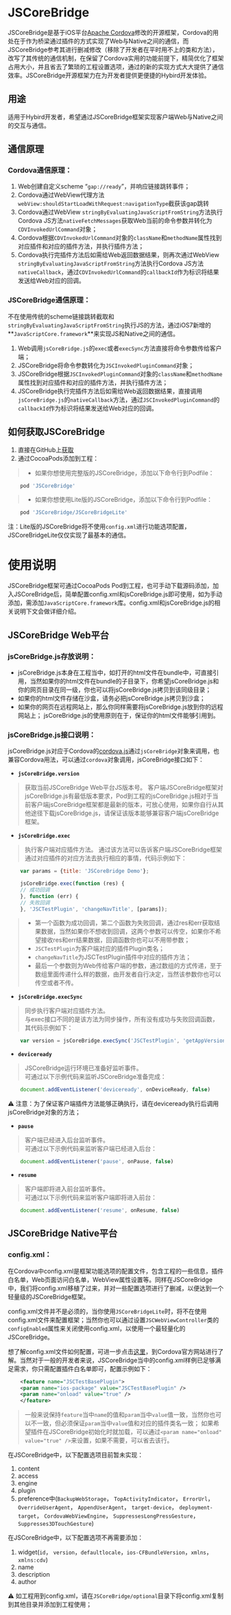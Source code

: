 <!--
# iPhuan Open Source
# JSCoreBridge
# Created by iPhuan on 2017/2/16.
# Copyright © 2017年 iPhuan. All rights reserved.
-->

JSCoreBridge
=============================================================
JSCoreBridge是基于iOS平台[Apache Cordova](http://cordova.apache.org/)修改的开源框架，Cordova的用处在于作为桥梁通过插件的方式实现了Web与Native之间的通信，而JSCoreBridge参考其进行删减修改（移除了开发者在平时用不上的类和方法），改写了其传统的通信机制，在保留了Cordova实用的功能前提下，精简优化了框架占用大小，并且省去了繁琐的工程设置选项，通过的新的实现方式大大提供了通信效率。JSCoreBridge开源框架力在为开发者提供更便捷的Hybird开发体验。


用途
-------------------------------------------------------------
适用于Hybird开发者，希望通过JSCoreBridge框架实现客户端Web与Native之间的交互与通信。


通信原理
-------------------------------------------------------------
### Cordova通信原理：

1. Web创建自定义scheme “`gap://ready`”，并响应链接跳转事件；
2. Cordova通过WebView代理方法`webView:shouldStartLoadWithRequest:navigationType`截获该gap跳转
3. Cordova通过WebView `stringByEvaluatingJavaScriptFromString`方法执行Cordova JS方法`nativeFetchMessages`获取Web当前的命令参数并转化为`CDVInvokedUrlCommand`对象；
4. Cordova根据`CDVInvokedUrlCommand`对象的`className`和`methodName`属性找到对应插件和对应的插件方法，并执行插件方法；
5. Cordova执行完插件方法后如需给Web返回数据结果，则再次通过WebView `stringByEvaluatingJavaScriptFromString`方法执行Cordova JS方法`nativeCallback`，通过`CDVInvokedUrlCommand`的`callbackId`作为标识将结果发送给Web对应的回调。

### JSCoreBridge通信原理：

不在使用传统的scheme链接跳转截取和`stringByEvaluatingJavaScriptFromString`执行JS的方法，通过iOS7新增的**`JavaScriptCore.framework`**来实现JS和Native之间的通信。

1. Web调用`jsCoreBridge.js`的`exec`或者`execSync`方法直接将命令参数传给客户端；
2. JSCoreBridge将命令参数转化为`JSCInvokedPluginCommand`对象；
3. JSCoreBridge根据`JSCInvokedPluginCommand`对象的`className`和`methodName`属性找到对应插件和对应的插件方法，并执行插件方法；
4. JSCoreBridge执行完插件方法后如需给Web返回数据结果，直接调用`jsCoreBridge.js`的`nativeCallback`方法，通过`JSCInvokedPluginCommand`的`callbackId`作为标识将结果发送给Web对应的回调。


如何获取JSCoreBridge
-------------------------------------------------------------
1. 直接在GitHub上[获取](https://github.com/iPhuan/JSCoreBridge.git)
2. 通过CocoaPods添加到工程：  

> * 如果你想使用完整版的JSCoreBridge，添加以下命令行到Podfile：  

```ruby
    pod 'JSCoreBridge'
```

> * 如果你想使用Lite版的JSCoreBridge，添加以下命令行到Podfile：  

```ruby
    pod 'JSCoreBridge/JSCoreBridgeLite'
```

注：Lite版的JSCoreBridge将不使用`config.xml`进行功能选项配置，JSCoreBridgeLite仅仅实现了最基本的通信。
  


使用说明
=============================================================
JSCoreBridge框架可通过CocoaPods Pod到工程，也可手动下载源码添加，加入JSCoreBridge后，简单配置config.xml和jsCoreBridge.js即可使用，如为手动添加，需添加`JavaScriptCore.framework`库。config.xml和jsCoreBridge.js的相关说明下文会做详细介绍。

JSCoreBridge Web平台
-------------------------------------------------------------
### jsCoreBridge.js存放说明：  

* jsCoreBridge.js本身在工程当中，如打开的html文件在bundle中，可直接引用，当然如果你的html文件在bundle的子目录下，你希望jsCoreBridge.js和你的网页目录在同一级，你也可以将jsCoreBridge.js拷贝到该同级目录；
* 如果你的html文件存储在沙盒，请务必把jsCoreBridge.js拷贝到沙盒；
* 如果你的网页在远程网站上，那么你同样需要将jsCoreBridge.js放到你的远程网站上；
jsCoreBridge.js的使用原则在于，保证你的html文件能够引用到。


### jsCoreBridge.js接口说明：

jsCoreBridge.js对应于Cordova的[cordova.js](https://github.com/apache/cordova-ios/blob/master/CordovaLib/cordova.js)通过`jsCoreBridge`对象来调用，也兼容Cordova用法，可以通过`cordova`对象调用，jsCoreBridge接口如下：  

* **`jsCoreBridge.version`**  

> 获取当前JSCoreBridge Web平台JS版本号。
> 客户端JSCoreBridge框架对jsCoreBridge.js有最低版本要求，Pod到工程的jsCoreBridge.js相对于当前客户端jsCoreBridge框架都是最新的版本，可放心使用，如果你自行从其他途径下载jsCoreBridge.js，请保证该版本能够兼容客户端jsCoreBridge框架。

* **`jsCoreBridge.exec`**  

> 执行客户端对应插件方法。
> 通过该方法可以告诉客户端JSCoreBridge框架通过对应插件的对应方法去执行相应的事情，代码示例如下：

```javascript
    var params = {title: 'JSCoreBridge Demo'};

    jsCoreBridge.exec(function (res) {
    // 成功回调
    }, function (err) {
    // 失败回调
    }, 'JSCTestPlugin', 'changeNavTitle', [params]);
```

   > - 第一个函数为成功回调，第二个函数为失败回调，通过res和err获取结果数据，当然如果你不想收到回调，这两个参数可以传空，如果你不希望接收res和err结果数据，回调函数你也可以不用带参数；
   > - `JSCTestPlugin`为客户端对应的插件Plugin类名；
   > - `changeNavTitle`为JSCTestPlugin插件中对应的插件方法；
   > - 最后一个参数则为Web传给客户端的参数，通过数组的方式传递，至于数组里面传递什么样的数据，由开发者自行决定，当然该参数你也可以传空或者不传。

* **`jsCoreBridge.execSync`**  

> 同步执行客户端对应插件方法。  
> 与exec接口不同的是该方法为同步操作，所有没有成功与失败回调函数，其代码示例如下：  

```javascript
    var version = jsCoreBridge.execSync('JSCTestPlugin', 'getAppVersionSync', null);
```

* **`deviceready`**  

> JSCoreBridge运行环境已准备好监听事件。  
> 可通过以下示例代码来监听JSCoreBridge准备完成：  

```javascript
    document.addEventListener('deviceready', onDeviceReady, false)
```
:warning: 注意：为了保证客户端插件方法能够正确执行，请在deviceready执行后调用jsCoreBridge对象的方法；

* **`pause`**  

> 客户端已经进入后台监听事件。  
> 可通过以下示例代码来监听客户端已经进入后台：

```javascript
    document.addEventListener('pause', onPause, false)
```

* **`resume`**  

> 客户端即将进入前台监听事件。  
> 可通过以下示例代码来监听客户端即将进入前台：

```js
    document.addEventListener('resume', onResume, false)
```



JSCoreBridge Native平台
-------------------------------------------------------------
### config.xml：  

在Cordova中config.xml是框架功能选项的配置文件，包含工程的一些信息，插件白名单，Web页面访问白名单，WebView属性设置等。同样在JSCoreBridge中，我们将config.xml移植了过来，并对一些配置选项进行了删减，以便达到一个轻量级的JSCoreBridge框架。  

config.xml文件并不是必须的，当你使用`JSCoreBridgeLite`时，将不在使用config.xml文件来配置框架；当然你也可以通过设置`JSCWebViewController`类的`configEnabled`属性来关闭使用config.xml，以使用一个最轻量化的JSCoreBridge。  

想了解config.xml文件如何配置，可进一步点击[这里](http://cordova.apache.org/docs/en/latest/config_ref/index.html)，到Cordova官方网站进行了解。当然对于一般的开发者来说，JSCoreBridge当中的config.xml样例已足够满足需求，你只需配置插件白名单即可，配置示例如下：  

```xml
    <feature name="JSCTestBasePlugin">
    <param name="ios-package" value="JSCTestBasePlugin" />
    <param name="onload" value="true" />
    </feature>
```  
> 一般来说保持`feature`当中`name`的值和`param`当中`value`值一致，当然你也可以不一致，但必须保证`param`当中`value`值和对应的插件类名一致；
> 如果希望插件在JSCoreBridge初始化时就加载，可以通过`<param name="onload" value="true" />`来设置，如果不需要，可以省去该行。  


在JSCoreBridge中，以下配置选项目前暂未实现：  

1. content
2. access
3. engine
4. plugin
5. preference中(`BackupWebStorage`， `TopActivityIndicator`，  `ErrorUrl`， `OverrideUserAgent`， `AppendUserAgent`， `target-device`， `deployment-target`， `CordovaWebViewEngine`， `SuppressesLongPressGesture`， `Suppresses3DTouchGesture`)

在JSCoreBridge中，以下配置选项不再需要添加：  

1. widget(`id`， `version`，`defaultlocale`，`ios-CFBundleVersion`，`xmlns`，`xmlns:cdv`)
2. name
3. description
4. author  

:warning: 如工程用到config.xml，请在`JSCoreBridge/optional`目录下将config.xml复制到其他目录并添加到工程使用；





